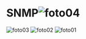 # SNMP![foto04](https://github.com/user-attachments/assets/6ff97ae8-0ec1-4823-8ebb-7f630bd4daf5)
![foto03](https://github.com/user-attachments/assets/9473c1a5-7b3f-4d0b-bba4-be16f106a25a)
![foto02](https://github.com/user-attachments/assets/95baf5ac-9c9f-49f8-ba41-3688d9722b24)
![foto01](https://github.com/user-attachments/assets/c4149329-f49d-4822-b2af-fd54f440b19f)
